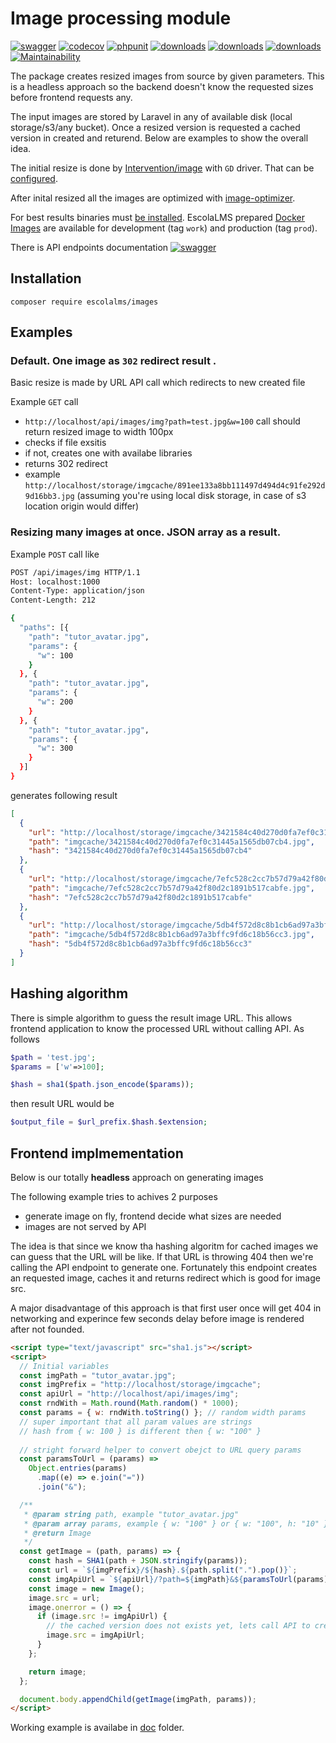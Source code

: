 # Image processing module

[![swagger](https://img.shields.io/badge/documentation-swagger-green)](https://escolalms.github.io/Images/)
[![codecov](https://codecov.io/gh/EscolaLMS/Images/branch/main/graph/badge.svg?token=NRAN4R8AGZ)](https://codecov.io/gh/EscolaLMS/Images)
[![phpunit](https://github.com/EscolaLMS/Images/actions/workflows/test.yml/badge.svg)](https://github.com/EscolaLMS/Courses/actions/workflows/test.yml)
[![downloads](https://img.shields.io/packagist/dt/escolalms/images)](https://packagist.org/packages/escolalms/images)
[![downloads](https://img.shields.io/packagist/v/escolalms/images)](https://packagist.org/packages/escolalms/images)
[![downloads](https://img.shields.io/packagist/l/escolalms/images)](https://packagist.org/packages/escolalms/images)
[![Maintainability](https://api.codeclimate.com/v1/badges/7dfeae0462e3599797bf/maintainability)](https://codeclimate.com/github/EscolaLMS/Images/maintainability)

The package creates resized images from source by given parameters. This is a headless approach so the backend doesn't know the requested sizes before frontend requests any. 

The input images are stored by Laravel in any of available disk (local storage/s3/any bucket). Once a resized version is requested a cached version in created and returend. Below are examples to show the overall idea. 

The initial resize is done by [Intervention/image](https://github.com/Intervention/image) with `GD` driver. That can be [configured](http://image.intervention.io/getting_started/configuration). 

After inital resized all the images are optimized with [image-optimizer](https://packagist.org/packages/spatie/image-optimizer).

For best results binaries must [be installed](https://github.com/spatie/image-optimizer#optimization-tools). EscolaLMS prepared [Docker Images](https://hub.docker.com/r/escolalms/php) are available for development (tag `work`) and production (tag `prod`).

There is API endpoints documentation [![swagger](https://img.shields.io/badge/documentation-swagger-green)](https://escolalms.github.io/Images/)

## Installation

`composer require escolalms/images`

## Examples

### Default. One image as `302` redirect result . 

Basic resize is made by URL API call which redirects to new created file 

Example `GET` call 

- `http://localhost/api/images/img?path=test.jpg&w=100` call should return resized image to width 100px
- checks if file exsitis 
- if not, creates one with availabe libraries 
- returns 302 redirect 
- example `http://localhost/storage/imgcache/891ee133a8bb111497d494d4c91fe292d9d16bb3.jpg` (assuming you're using local disk storage, in case of s3 location origin would differ)

### Resizing many images at once. JSON array as a result. 

Example `POST` call like 

```bash
POST /api/images/img HTTP/1.1
Host: localhost:1000
Content-Type: application/json
Content-Length: 212

{
  "paths": [{
    "path": "tutor_avatar.jpg",
    "params": {
      "w": 100
    }
  }, {
    "path": "tutor_avatar.jpg",
    "params": {
      "w": 200
    }
  }, {
    "path": "tutor_avatar.jpg",
    "params": {
      "w": 300
    }
  }]
} 
```

generates following result

```json
[
  {
    "url": "http://localhost/storage/imgcache/3421584c40d270d0fa7ef0c31445a1565db07cb4.jpg",
    "path": "imgcache/3421584c40d270d0fa7ef0c31445a1565db07cb4.jpg",
    "hash": "3421584c40d270d0fa7ef0c31445a1565db07cb4"
  },
  {
    "url": "http://localhost/storage/imgcache/7efc528c2cc7b57d79a42f80d2c1891b517cabfe.jpg",
    "path": "imgcache/7efc528c2cc7b57d79a42f80d2c1891b517cabfe.jpg",
    "hash": "7efc528c2cc7b57d79a42f80d2c1891b517cabfe"
  },
  {
    "url": "http://localhost/storage/imgcache/5db4f572d8c8b1cb6ad97a3bffc9fd6c18b56cc3.jpg",
    "path": "imgcache/5db4f572d8c8b1cb6ad97a3bffc9fd6c18b56cc3.jpg",
    "hash": "5db4f572d8c8b1cb6ad97a3bffc9fd6c18b56cc3"
  }
] 
```

## Hashing algorithm 

There is simple algorithm to guess the result image URL. This allows frontend application to know the processed URL without calling API. As follows 

```php 
$path = 'test.jpg';
$params = ['w'=>100];

$hash = sha1($path.json_encode($params));
```

then result URL would be  

```php
$output_file = $url_prefix.$hash.$extension;
```

## Frontend implmementation 

Below is our totally **headless** approach on generating images 

The following example tries to achives 2 purposes 
- generate image on fly, frontend decide what sizes are needed
- images are not served by API 

The idea is that since we know tha hashing algoritm for cached images we can guess that the URL will be like. 
If that URL is throwing 404 then we're calling the API endpoint to generate one. 
Fortunately this endpoint creates an requested image, caches it and returns redirect which is good for image src. 

A major disadvantage of this approach is that first user once will get 404 in networking and experince few seconds delay before image is rendered after not founded. 

```html
<script type="text/javascript" src="sha1.js"></script>
<script>
  // Initial variables 
  const imgPath = "tutor_avatar.jpg";
  const imgPrefix = "http://localhost/storage/imgcache";
  const apiUrl = "http://localhost/api/images/img";
  const rndWith = Math.round(Math.random() * 1000);
  const params = { w: rndWith.toString() }; // random width params
  // super important that all param values are strings 
  // hash from { w: 100 } is different then { w: "100" }
			
  // stright forward helper to convert obejct to URL query params 
  const paramsToUrl = (params) =>
    Object.entries(params)
      .map((e) => e.join("="))
      .join("&");

  /** 
   * @param string path, example "tutor_avatar.jpg"
   * @param array params, example { w: "100" } or { w: "100", h: "10" }
   * @return Image 
   */ 
  const getImage = (path, params) => {
    const hash = SHA1(path + JSON.stringify(params));
    const url = `${imgPrefix}/${hash}.${path.split(".").pop()}`;
    const imgApiUrl = `${apiUrl}/?path=${imgPath}&${paramsToUrl(params)}`;
    const image = new Image();
    image.src = url;
    image.onerror = () => {
      if (image.src != imgApiUrl) {
        // the cached version does not exists yet, lets call API to create one and redirect.
        image.src = imgApiUrl;
      }
    };

    return image;
  };

  document.body.appendChild(getImage(imgPath, params));
</script> 
```

Working example is availabe in [doc](doc) folder. 

